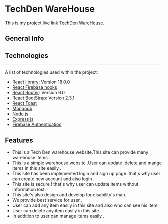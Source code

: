  # TechDen WareHouse

This is my project live link [TechDen WareHouse](https://electronics-store-client.web.app/).

## General Info

## Technologies
***
A list of technologies used within the project:
* [React library](https://reactjs.org/): Version 18.0.0 
* [React Firebase hooks](https://github.com/CSFrequency/react-firebase-hooks )
* [React Router](https://reactrouter.com/docs/en/v6/getting-started/overview): Version 6.0
* [React BootStrap](https://react-bootstrap.github.io/getting-started/introduction/): Version 2.3.1
* [React Toast](https://www.npmjs.com/package/react-toastify)
* [Mongodb](https://www.mongodb.com/)
* [Node.js](https://nodejs.org/en/)
* [Express js](https://expressjs.com/)
* [Firebase Authentication](https://firebase.google.com/?gclid=CjwKCAjw9e6SBhB2EiwA5myr9o1Uvgd818pxxFWpzUC7u0R0h8Ie6ryVOfSp_gtJM8_zohSlM4XI1BoCeQ8QAvD_BwE&gclsrc=aw.ds)

 ## Features 

* This is a Tech Den warehouse website.This site can provide many warehouse items . 
* This is a simple warehouse website .User can update ,delete and mange  items in this site easily .
* This site has been implemented login and sign up page .that,s why user can create new account and also login .
* This site is secure ! that's why user can update items without information lost.
* This site's  also design and develop for disability's man.
* We provide best service for user .
* User can add any item easily in this site and also who can see his item
* User can delete any item easily in this site .
* In addition to user can manage items easily .